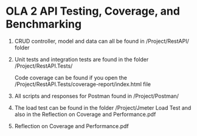 # OLA 2 API Testing, Coverage, and Benchmarking

1. CRUD controller, model and data can all be found in /Project/RestAPI/ folder

2. Unit tests and integration tests are found in the folder /Project/RestAPI.Tests/

   Code coverage can be found if you open the /Project/RestAPI.Tests/coverage-report/index.html file

3. All scripts and responses for Postman found in /Project/Postman/

4. The load test can be found in the folder /Project/Jmeter Load Test and also in the Reflection on Coverage and Performance.pdf

5. Reflection on Coverage and Performance.pdf
